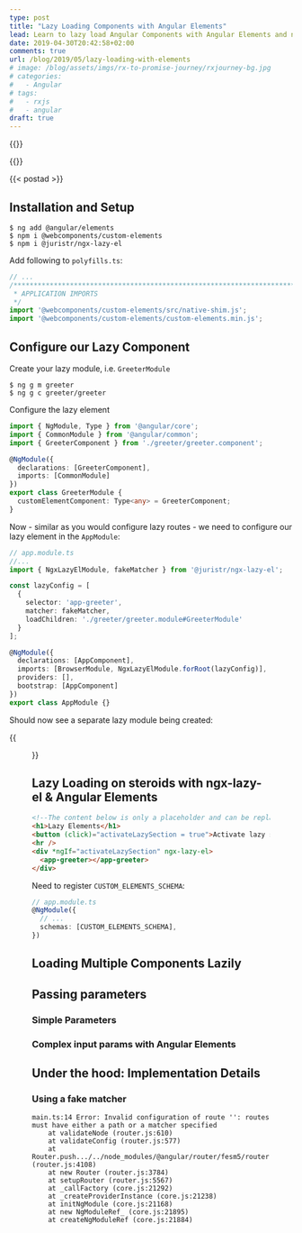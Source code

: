 ```yaml
---
type: post
title: "Lazy Loading Components with Angular Elements"
lead: Learn to lazy load Angular Components with Angular Elements and ngx-lazy-el
date: 2019-04-30T20:42:58+02:00
comments: true
url: /blog/2019/05/lazy-loading-with-elements
# image: /blog/assets/imgs/rx-to-promise-journey/rxjourney-bg.jpg
# categories:
#   - Angular
# tags:
#   - rxjs
#   - angular
draft: true
---
```


{{<intro>}}
  
{{</intro>}}
<!--more-->

{{< postad >}}


## Installation and Setup

```
$ ng add @angular/elements
$ npm i @webcomponents/custom-elements
$ npm i @juristr/ngx-lazy-el
```

Add following to `polyfills.ts`:

```typescript
// ...
/***************************************************************************************************
 * APPLICATION IMPORTS
 */
import '@webcomponents/custom-elements/src/native-shim.js';
import '@webcomponents/custom-elements/custom-elements.min.js';
```

## Configure our Lazy Component

Create your lazy module, i.e. `GreeterModule`

```
$ ng g m greeter
$ ng g c greeter/greeter
```

Configure the lazy element

```typescript
import { NgModule, Type } from '@angular/core';
import { CommonModule } from '@angular/common';
import { GreeterComponent } from './greeter/greeter.component';

@NgModule({
  declarations: [GreeterComponent],
  imports: [CommonModule]
})
export class GreeterModule {
  customElementComponent: Type<any> = GreeterComponent;
}
```

Now - similar as you would configure lazy routes - we need to configure our lazy element in the `AppModule`:

```typescript
// app.module.ts
//...
import { NgxLazyElModule, fakeMatcher } from '@juristr/ngx-lazy-el';

const lazyConfig = [
  {
    selector: 'app-greeter',
    matcher: fakeMatcher,
    loadChildren: './greeter/greeter.module#GreeterModule'
  }
];

@NgModule({
  declarations: [AppComponent],
  imports: [BrowserModule, NgxLazyElModule.forRoot(lazyConfig)],
  providers: [],
  bootstrap: [AppComponent]
})
export class AppModule {}

```

Should now see a separate lazy module being created:

{{<figure url="/blog/assets/imgs/lazy-element-dedicated-module.png" size="full" >}}

## Lazy Loading on steroids with ngx-lazy-el & Angular Elements

```html
<!--The content below is only a placeholder and can be replaced.-->
<h1>Lazy Elements</h1>
<button (click)="activateLazySection = true">Activate lazy section</button>
<hr />
<div *ngIf="activateLazySection" ngx-lazy-el>
  <app-greeter></app-greeter>
</div>

```

Need to register `CUSTOM_ELEMENTS_SCHEMA`:

```typescript
// app.module.ts
@NgModule({
  // ...
  schemas: [CUSTOM_ELEMENTS_SCHEMA],
})
```

## Loading Multiple Components Lazily

## Passing parameters

### Simple Parameters

### Complex input params with Angular Elements


## Under the hood: Implementation Details


### Using a fake matcher

```
main.ts:14 Error: Invalid configuration of route '': routes must have either a path or a matcher specified
    at validateNode (router.js:610)
    at validateConfig (router.js:577)
    at Router.push.../../node_modules/@angular/router/fesm5/router.js.Router.resetConfig (router.js:4108)
    at new Router (router.js:3784)
    at setupRouter (router.js:5567)
    at _callFactory (core.js:21292)
    at _createProviderInstance (core.js:21238)
    at initNgModule (core.js:21168)
    at new NgModuleRef_ (core.js:21895)
    at createNgModuleRef (core.js:21884)
```


